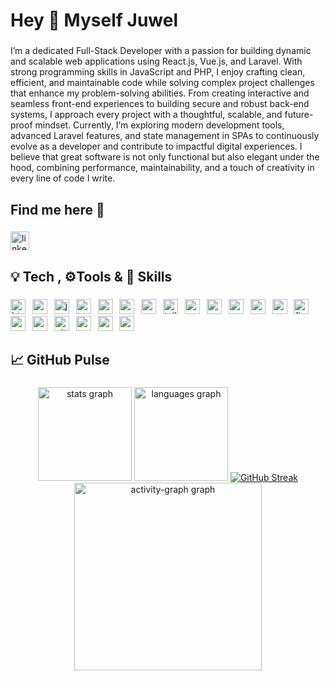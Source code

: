 <h1 align="left">Hey 👋 Myself Juwel</h1>

###

<p align="left">I’m a dedicated Full-Stack Developer with a passion for building dynamic and scalable web applications using React.js, Vue.js, and Laravel. With strong programming skills in JavaScript and PHP, I enjoy crafting clean, efficient, and maintainable code while solving complex project challenges that enhance my problem-solving abilities. From creating interactive and seamless front-end experiences to building secure and robust back-end systems, I approach every project with a thoughtful, scalable, and future-proof mindset. Currently, I’m exploring modern development tools, advanced Laravel features, and state management in SPAs to continuously evolve as a developer and contribute to impactful digital experiences. I believe that great software is not only functional but also elegant under the hood, combining performance, maintainability, and a touch of creativity in every line of code I write.</p>

###

<h2 align="left">Find me here 🔗</h2>

###

<div align="left">
  <a href="https://www.linkedin.com/in/mdjuwel9/" target="_blank">
    <img src="https://img.shields.io/static/v1?message=LinkedIn&logo=linkedin&label=.&color=0077B5&logoColor=white&labelColor=&style=for-the-badge" height="30" alt="linkedin logo"  />
  </a>
</div>

###

<h2 align="left">💡 Tech ,  ⚙️Tools & 🧠 Skills</h2>

###

<div align="left">
  <img src="https://img.shields.io/badge/HTML5-E34F26?logo=html5&logoColor=white&style=for-the-badge" height="24" alt="html5 logo"  />
  <img width="3" />
  <img src="https://img.shields.io/badge/CSS3-1572B6?logo=css3&logoColor=white&style=for-the-badge" height="24" alt="css3 logo"  />
  <img width="3" />
  <img src="https://img.shields.io/badge/JavaScript-F7DF1E?logo=javascript&logoColor=black&style=for-the-badge" height="24" alt="javascript logo"  />
  <img width="3" />
  <img src="https://img.shields.io/badge/TypeScript-3178C6?logo=typescript&logoColor=white&style=for-the-badge" height="24" alt="typescript logo"  />
  <img width="3" />
  <img src="https://img.shields.io/badge/React-61DAFB?logo=react&logoColor=black&style=for-the-badge" height="24" alt="react logo"  />
  <img width="3" />
  <img src="https://img.shields.io/badge/Next.js-000000?logo=nextdotjs&logoColor=white&style=for-the-badge" height="24" alt="nextjs logo"  />
  <img width="3" />
  <img src="https://img.shields.io/badge/Redux-764ABC?logo=redux&logoColor=white&style=for-the-badge" height="24" alt="redux logo"  />
  <img width="3" />
  <img src="https://img.shields.io/badge/Tailwind CSS-06B6D4?logo=tailwindcss&logoColor=black&style=for-the-badge" height="24" alt="tailwindcss logo"  />
  <img width="3" />
  <img src="https://img.shields.io/badge/MUI-007FFF?logo=mui&logoColor=white&style=for-the-badge" height="24" alt="materialui logo"  />
  <img width="3" />
  <img src="https://img.shields.io/badge/Sass-CC6699?logo=sass&logoColor=black&style=for-the-badge" height="24" alt="sass logo"  />
  <img width="3" />
  <img src="https://img.shields.io/badge/Node.js-339933?logo=nodedotjs&logoColor=white&style=for-the-badge" height="24" alt="nodejs logo"  />
  <img width="3" />
  <img src="https://img.shields.io/badge/MongoDB-47A248?logo=mongodb&logoColor=white&style=for-the-badge" height="24" alt="mongodb logo"  />
  <img width="3" />
  <img src="https://img.shields.io/badge/MySQL-4479A1?logo=mysql&logoColor=white&style=for-the-badge" height="24" alt="mysql logo"  />
  <img width="3" />
  <img src="https://img.shields.io/badge/Firebase-FFCA28?logo=firebase&logoColor=black&style=for-the-badge" height="24" alt="firebase logo"  />
  <img width="3" />
  <img src="https://img.shields.io/badge/Express-000000?logo=express&logoColor=white&style=for-the-badge" height="24" alt="express logo"  />
  <img width="3" />
  <img src="https://img.shields.io/badge/Webpack-8DD6F9?logo=webpack&logoColor=black&style=for-the-badge" height="24" alt="webpack logo"  />
  <img width="3" />
  <img src="https://img.shields.io/badge/GitHub-181717?logo=github&logoColor=white&style=for-the-badge" height="24" alt="github logo"  />
  <img width="3" />
  <img src="https://img.shields.io/badge/Netlify-00C7B7?logo=netlify&logoColor=black&style=for-the-badge" height="24" alt="netlify logo"  />
  <img width="3" />
  <img src="https://img.shields.io/badge/Vercel-000000?logo=vercel&logoColor=white&style=for-the-badge" height="24" alt="vercel logo"  />
  <img width="3" />
  <img src="https://img.shields.io/badge/Postman-FF6C37?logo=postman&logoColor=black&style=for-the-badge" height="24" alt="postman logo"  />
</div>

###

<h2 align="left">📈 GitHub Pulse</h2>

###

<div align="center">
  <img src="https://github-readme-stats.vercel.app/api?username=Juwel-771&hide_title=true&hide_rank=false&show_icons=true&include_all_commits=true&count_private=true&disable_animations=false&theme=nightowl&locale=en&hide_border=true&order=1" height="150" alt="stats graph"  />
  <img src="https://github-readme-stats.vercel.app/api/top-langs?username=Juwel-771&locale=en&hide_title=true&layout=compact&card_width=320&langs_count=5&theme=nightowl&hide_border=true&order=2" height="150" alt="languages graph"  />
<!--   <img src="https://streak-stats.demolab.com?user=Juwel-771&locale=en&mode=daily&theme=nightowl&hide_border=true&border_radius=5&order=3" height="150" alt="streak graph"  /> -->
  <a href="https://git.io/streak-stats"><img src="https://streak-stats.demolab.com?user=Juwel-771&theme=nightowl&hide_border=true&border_radius=8.8" alt="GitHub Streak" /></a>
  <img src="https://github-readme-activity-graph.vercel.app/graph?username=Juwel-771&radius=16&theme=nightowl&area=true&order=5&hide_border=true&hide_title=true" height="300" alt="activity-graph graph"  />
</div>

###
